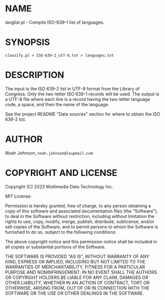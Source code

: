 # NAME

langlist.pl - Compile ISO-639-1 list of languages.

# SYNOPSIS

    classify.pl < ISO-639-2_utf-8.txt > languages.txt

# DESCRIPTION

The input is the ISO 639-2 list in UTF-8 format from the Library of
Congress.  Only the two-letter ISO 639-1 records will be used.  The
output is a UTF-8 file where each line is a record having the two-letter
language code, a space, and then the name of the language.

See the project README "Data sources" section for where to obtain the
ISO 639-2 list.

# AUTHOR

Noah Johnson, `noah.johnson@loupmail.com`

# COPYRIGHT AND LICENSE

Copyright (C) 2023 Multimedia Data Technology Inc.

MIT License:

Permission is hereby granted, free of charge, to any person obtaining a
copy of this software and associated documentation files
(the "Software"), to deal in the Software without restriction, including
without limitation the rights to use, copy, modify, merge, publish,
distribute, sublicense, and/or sell copies of the Software, and to
permit persons to whom the Software is furnished to do so, subject to
the following conditions:

The above copyright notice and this permission notice shall be included
in all copies or substantial portions of the Software.

THE SOFTWARE IS PROVIDED "AS IS", WITHOUT WARRANTY OF ANY KIND, EXPRESS
OR IMPLIED, INCLUDING BUT NOT LIMITED TO THE WARRANTIES OF
MERCHANTABILITY, FITNESS FOR A PARTICULAR PURPOSE AND NONINFRINGEMENT.
IN NO EVENT SHALL THE AUTHORS OR COPYRIGHT HOLDERS BE LIABLE FOR ANY
CLAIM, DAMAGES OR OTHER LIABILITY, WHETHER IN AN ACTION OF CONTRACT,
TORT OR OTHERWISE, ARISING FROM, OUT OF OR IN CONNECTION WITH THE
SOFTWARE OR THE USE OR OTHER DEALINGS IN THE SOFTWARE.
